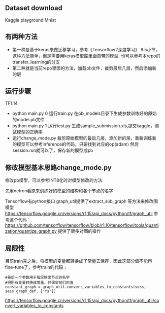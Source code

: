 ## Dataset download
Kaggle playground Mnist

## 有两种方法
* 第一种是基于keras来做迁移学习，参考《Tensorflow2深度学习》 8.5小节，这种方法简单，但是需要用keras模型库里面自带的模型, 也可以参考本repo的transfer_learning的分支
* 第二种就是当前repo里面的方法，加载pb文件，裁剪最后几层，然后添加新的层

## 运行步骤
TF1.14
* python main.py 0 运行train.py 在pb_models目录下生成参数训练好的原始的model.pb文件
* python main.py 1 运行test.py 生成sample_submission.xls,提交kaggle，测试模型的正确率
* 运行change_mode.py 裁剪原始模型的最后几层，添加新的层，重新训练新的模型可以参考inference的代码，只要找到对应的op(adam) 然后session.run就可以了，保存新的模型成pb

## 修改模型基本思路change_mode.py
修改pb模型，可以参考INT8化时对模型修改的方法

先用netron看原来训练好的模型的结构和各个节点的名字

Tensorflow有python接口
graph_util提供了extract_sub_graph 等方法来修改图模型
https://tensorflow.google.cn/versions/r1.15/api_docs/python/tf/graph_util
参考这个代码：
https://github.com/tensorflow/tensorflow/blob/r1.10/tensorflow/tools/quantization/quantize_graph.py
提供了很多对图的操作

## 局限性
目前train完之后，将模型的变量都转换成了常量去保存，因此这部分值不能再fine-tune了，参考train的代码：
```
#最后一个参数用于指定输出节点的名字
#把所有变量转换成常量，并保留他们的值
constant_graph = graph_util.convert_variables_to_constants(sess, sess.graph_def, ['Ys'])
```
https://tensorflow.google.cn/versions/r1.15/api_docs/python/tf/graph_util/convert_variables_to_constants
